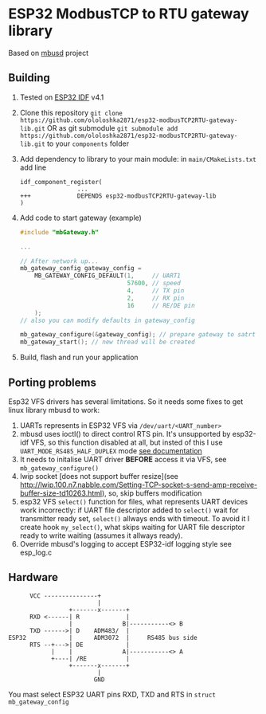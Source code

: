 # ESP32 ModbusTCP to RTU gateway library

Based on [mbusd](https://github.com/3cky/mbusd) project

## Building
1. Tested on [ESP32 IDF](https://docs.espressif.com/projects/esp-idf/en/latest/get-started/) v4.1
2. Clone this repository `git clone https://github.com/ololoshka2871/esp32-modbusTCP2RTU-gateway-lib.git`
    OR as git submodule `git submodule add https://github.com/ololoshka2871/esp32-modbusTCP2RTU-gateway-lib.git`
    to your `components` folder
3. Add dependency to library to your main module: in `main/CMakeLists.txt` add line

    ```
    idf_component_register(
                    ...
    +++             DEPENDS esp32-modbusTCP2RTU-gateway-lib
    )
    ```

4. Add code to start gateway (example)

    ```c
    #include "mbGateway.h"

    ...

    // After network up...
    mb_gateway_config gateway_config =
        MB_GATEWAY_CONFIG_DEFAULT(1,     // UART1
                                  57600, // speed
                                  4,     // TX pin
                                  2,     // RX pin
                                  16     // RE/DE pin
        );
    // also you can modify defaults in gateway_config

    mb_gateway_configure(&gateway_config); // prepare gateway to satrt
    mb_gateway_start(); // new thread will be created
    ```

5. Build, flash and run your application

## Porting problems
Esp32 VFS drivers has several limitations. So it needs some fixes to get linux
library mbusd to work:
1. UARTs represents in ESP32 VFS via `/dev/uart/<UART_number>`
2. mbusd uses ioctl() to direct control RTS pin. It's unsupported by esp32-idf VFS, so
    this function disabled at all, but insted of this I use `UART_MODE_RS485_HALF_DUPLEX`
    mode [see documentation](https://docs.espressif.com/projects/esp-idf/en/latest/api-reference/peripherals/uart.html#communication-mode-selection)
3. It needs to initalise UART driver **BEFORE** access it via VFS, see `mb_gateway_configure()`
4. lwip socket [does not support buffer resize](see http://lwip.100.n7.nabble.com/Setting-TCP-socket-s-send-amp-receive-buffer-size-td10263.html),
    so, skip buffers modification
5. esp32 VFS `select()` function for files, what represents UART devices work incorrectly:
    if UART file descriptor added to `select()` wait for transmitter ready set,
    `select()` allways ends with timeout. To avoid it I create hook `my_select()`,
    what skips waiting for UART file descriptor ready to write waiting (assumes it allways ready).
6. Override mbusd's logging to accept ESP32-idf logging style see esp_log.c

## Hardware
```
      VCC ---------------+
                         |
                 +-------x-------+
      RXD <------| R             |
                 |              B|-----------<> B
      TXD ------>| D    ADM483/  |
ESP32            |      ADM3072  |     RS485 bus side
      RTS --+--->| DE            |
            |    |              A|-----------<> A
            +----| /RE           |
                 +-------x-------+
                         |
                        GND
```
You mast select ESP32 UART pins RXD, TXD and RTS in `struct mb_gateway_config`

